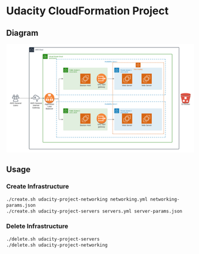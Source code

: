 # Udacity CloudFormation Project

## Diagram
![diagram](network-diagram.png)

## Usage
### Create Infrastructure
```
./create.sh udacity-project-networking networking.yml networking-params.json
./create.sh udacity-project-servers servers.yml server-params.json
```

### Delete Infrastructure
```
./delete.sh udacity-project-servers
./delete.sh udacity-project-networking
```

